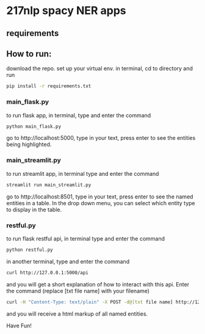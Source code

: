# 217nlp spacy NER apps

## requirements


## How to run:

download the repo. set up your virtual env. in terminal, cd to directory and run
```sh
pip install -r requirements.txt 
```

### main_flask.py
to run flask app, in terminal, type and enter the command 
```sh
python main_flask.py
```
go to http://localhost:5000, type in your text, press enter to see the entities being highlighted. 

### main_streamlit.py
to run streamlit app, in terminal type and enter the command
```sh
streamlit run main_streamlit.py
```
go to http://localhost:8501, type in your text, press enter to see the named entities in a table. In the drop down menu, you can select which entity type to display in the table.  

### restful.py
to run flask restful api, in terminal type and enter the command
```sh
python restful.py
```
in another terminal, type and enter the command 
```sh
curl http://127.0.0.1:5000/api
```
and you will get a short explanation of how to interact with this api. Enter the command (replace [txt file name] with your filename)
```sh
curl -H "Content-Type: text/plain" -X POST -d@[txt file name] http://127.0.0.1:5000/api
```
and you will receive a html markup of all named entities. 

Have Fun!
